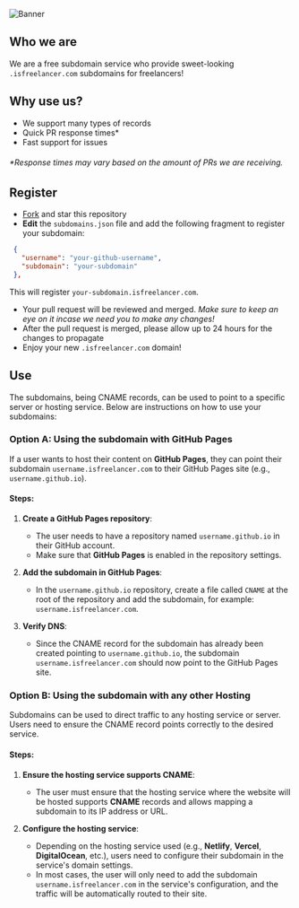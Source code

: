 ![Banner](https://github.com/user-attachments/assets/9022ae95-4b2f-4ad8-8590-731b35ac83a2)


## Who we are
We are a free subdomain service who provide sweet-looking `.isfreelancer.com` subdomains for freelancers!

## Why use us?
- We support many types of records
- Quick PR response times*
- Fast support for issues

###### *Response times may vary based on the amount of PRs we are receiving.

## Register
- [Fork](https://github.com/livrasand/isfreelancer.com) and star this repository
- **Edit** the `subdomains.json` file and add the following fragment to register your subdomain:
```json
 {
   "username": "your-github-username",
   "subdomain": "your-subdomain"
 },
```
This will register `your-subdomain.isfreelancer.com`.
- Your pull request will be reviewed and merged. *Make sure to keep an eye on it incase we need you to make any changes!*
- After the pull request is merged, please allow up to 24 hours for the changes to propagate
- Enjoy your new `.isfreelancer.com` domain!

## Use
The subdomains, being CNAME records, can be used to point to a specific server or hosting service. Below are instructions on how to use your subdomains:

### Option A: Using the subdomain with GitHub Pages

If a user wants to host their content on **GitHub Pages**, they can point their subdomain `username.isfreelancer.com` to their GitHub Pages site (e.g., `username.github.io`).

#### Steps:

1. **Create a GitHub Pages repository**:
   - The user needs to have a repository named `username.github.io` in their GitHub account.
   - Make sure that **GitHub Pages** is enabled in the repository settings.

2. **Add the subdomain in GitHub Pages**:
   - In the `username.github.io` repository, create a file called `CNAME` at the root of the repository and add the subdomain, for example: `username.isfreelancer.com`.

3. **Verify DNS**:
   - Since the CNAME record for the subdomain has already been created pointing to `username.github.io`, the subdomain `username.isfreelancer.com` should now point to the GitHub Pages site.

### Option B: Using the subdomain with any other Hosting

Subdomains can be used to direct traffic to any hosting service or server. Users need to ensure the CNAME record points correctly to the desired service.

#### Steps:

1. **Ensure the hosting service supports CNAME**:
   - The user must ensure that the hosting service where the website will be hosted supports **CNAME** records and allows mapping a subdomain to its IP address or URL.

2. **Configure the hosting service**:
   - Depending on the hosting service used (e.g., **Netlify**, **Vercel**, **DigitalOcean**, etc.), users need to configure their subdomain in the service's domain settings.
   - In most cases, the user will only need to add the subdomain `username.isfreelancer.com` in the service's configuration, and the traffic will be automatically routed to their site.
